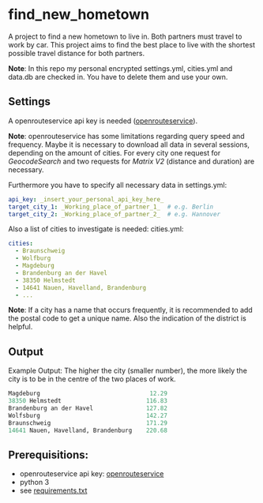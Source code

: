 # find_new_hometown

A project to find a new hometown to live in.
Both partners must travel to work by car. 
This project aims to find the best place to live with 
the shortest possible travel distance for both partners.

**Note**: In this repo my personal encrypted settings.yml, cities.yml and data.db are checked in. 
You have to delete them and use your own.

## Settings

A openrouteservice api key is needed ([openrouteservice](https://openrouteservice.org/dev/#/login)).

**Note**: openrouteservice has some limitations regarding query speed and frequency.
Maybe it is necessary to download all data in several sessions, depending on the amount of cities.
For every city one request for *GeocodeSearch* and two requests for *Matrix V2* (distance and duration) are necessary.

Furthermore you have to specify all necessary data in settings.yml:
```yaml
api_key: _insert_your_personal_api_key_here_
target_city_1: _Working_place_of_partner_1_  # e.g. Berlin
target_city_2: _Working_place_of_partner_2_  # e.g. Hannover
``` 

Also a list of cities to investigate is needed: cities.yml:
```yaml
cities:
  - Braunschweig
  - Wolfburg
  - Magdeburg
  - Brandenburg an der Havel
  - 38350 Helmstedt
  - 14641 Nauen, Havelland, Brandenburg
  - ...
``` 

**Note**: If a city has a name that occurs frequently, 
it is recommended to add the postal code to get a unique name. 
Also the indication of the district is helpful.

## Output

Example Output: The higher the city (smaller number), the more likely 
the city is to be in the centre of the two places of work.

```python
Magdeburg                               12.29
38350 Helmstedt                        116.83
Brandenburg an der Havel               127.82
Wolfsburg                              142.27
Braunschweig                           171.29
14641 Nauen, Havelland, Brandenburg    220.68
```

## Prerequisitions:
-   openrouteservice api key: [openrouteservice](https://openrouteservice.org/dev/#/login)
-   python 3
-   see [requirements.txt](https://github.com/ThorsHamster/find_new_hometown/blob/master/requirements.txt)